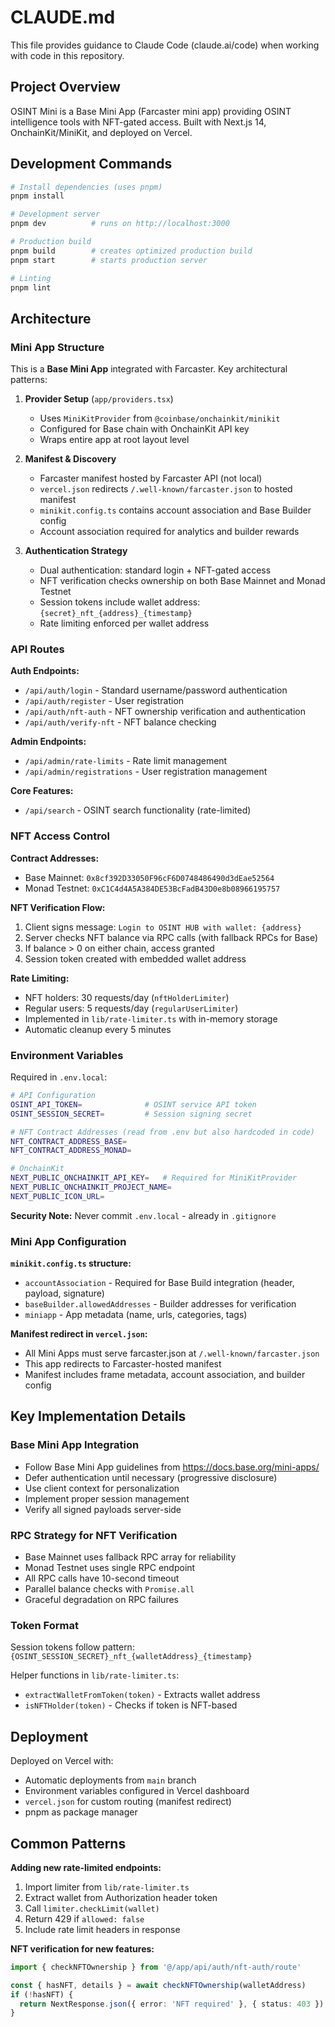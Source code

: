 # CLAUDE.md

This file provides guidance to Claude Code (claude.ai/code) when working with code in this repository.

## Project Overview

OSINT Mini is a Base Mini App (Farcaster mini app) providing OSINT intelligence tools with NFT-gated access. Built with Next.js 14, OnchainKit/MiniKit, and deployed on Vercel.

## Development Commands

```bash
# Install dependencies (uses pnpm)
pnpm install

# Development server
pnpm dev          # runs on http://localhost:3000

# Production build
pnpm build        # creates optimized production build
pnpm start        # starts production server

# Linting
pnpm lint
```

## Architecture

### Mini App Structure

This is a **Base Mini App** integrated with Farcaster. Key architectural patterns:

1. **Provider Setup** (`app/providers.tsx`)
   - Uses `MiniKitProvider` from `@coinbase/onchainkit/minikit`
   - Configured for Base chain with OnchainKit API key
   - Wraps entire app at root layout level

2. **Manifest & Discovery**
   - Farcaster manifest hosted by Farcaster API (not local)
   - `vercel.json` redirects `/.well-known/farcaster.json` to hosted manifest
   - `minikit.config.ts` contains account association and Base Builder config
   - Account association required for analytics and builder rewards

3. **Authentication Strategy**
   - Dual authentication: standard login + NFT-gated access
   - NFT verification checks ownership on both Base Mainnet and Monad Testnet
   - Session tokens include wallet address: `{secret}_nft_{address}_{timestamp}`
   - Rate limiting enforced per wallet address

### API Routes

**Auth Endpoints:**
- `/api/auth/login` - Standard username/password authentication
- `/api/auth/register` - User registration
- `/api/auth/nft-auth` - NFT ownership verification and authentication
- `/api/auth/verify-nft` - NFT balance checking

**Admin Endpoints:**
- `/api/admin/rate-limits` - Rate limit management
- `/api/admin/registrations` - User registration management

**Core Features:**
- `/api/search` - OSINT search functionality (rate-limited)

### NFT Access Control

**Contract Addresses:**
- Base Mainnet: `0x8cf392D33050F96cF6D0748486490d3dEae52564`
- Monad Testnet: `0xC1C4d4A5A384DE53BcFadB43D0e8b08966195757`

**NFT Verification Flow:**
1. Client signs message: `Login to OSINT HUB with wallet: {address}`
2. Server checks NFT balance via RPC calls (with fallback RPCs for Base)
3. If balance > 0 on either chain, access granted
4. Session token created with embedded wallet address

**Rate Limiting:**
- NFT holders: 30 requests/day (`nftHolderLimiter`)
- Regular users: 5 requests/day (`regularUserLimiter`)
- Implemented in `lib/rate-limiter.ts` with in-memory storage
- Automatic cleanup every 5 minutes

### Environment Variables

Required in `.env.local`:

```bash
# API Configuration
OSINT_API_TOKEN=              # OSINT service API token
OSINT_SESSION_SECRET=         # Session signing secret

# NFT Contract Addresses (read from .env but also hardcoded in code)
NFT_CONTRACT_ADDRESS_BASE=
NFT_CONTRACT_ADDRESS_MONAD=

# OnchainKit
NEXT_PUBLIC_ONCHAINKIT_API_KEY=   # Required for MiniKitProvider
NEXT_PUBLIC_ONCHAINKIT_PROJECT_NAME=
NEXT_PUBLIC_ICON_URL=
```

**Security Note:** Never commit `.env.local` - already in `.gitignore`

### Mini App Configuration

**`minikit.config.ts` structure:**
- `accountAssociation` - Required for Base Build integration (header, payload, signature)
- `baseBuilder.allowedAddresses` - Builder addresses for verification
- `miniapp` - App metadata (name, urls, categories, tags)

**Manifest redirect in `vercel.json`:**
- All Mini Apps must serve farcaster.json at `/.well-known/farcaster.json`
- This app redirects to Farcaster-hosted manifest
- Manifest includes frame metadata, account association, and builder config

## Key Implementation Details

### Base Mini App Integration
- Follow Base Mini App guidelines from https://docs.base.org/mini-apps/
- Defer authentication until necessary (progressive disclosure)
- Use client context for personalization
- Implement proper session management
- Verify all signed payloads server-side

### RPC Strategy for NFT Verification
- Base Mainnet uses fallback RPC array for reliability
- Monad Testnet uses single RPC endpoint
- All RPC calls have 10-second timeout
- Parallel balance checks with `Promise.all`
- Graceful degradation on RPC failures

### Token Format
Session tokens follow pattern: `{OSINT_SESSION_SECRET}_nft_{walletAddress}_{timestamp}`

Helper functions in `lib/rate-limiter.ts`:
- `extractWalletFromToken(token)` - Extracts wallet address
- `isNFTHolder(token)` - Checks if token is NFT-based

## Deployment

Deployed on Vercel with:
- Automatic deployments from `main` branch
- Environment variables configured in Vercel dashboard
- `vercel.json` for custom routing (manifest redirect)
- pnpm as package manager

## Common Patterns

**Adding new rate-limited endpoints:**
1. Import limiter from `lib/rate-limiter.ts`
2. Extract wallet from Authorization header token
3. Call `limiter.checkLimit(wallet)`
4. Return 429 if `allowed: false`
5. Include rate limit headers in response

**NFT verification for new features:**
```typescript
import { checkNFTOwnership } from '@/app/api/auth/nft-auth/route'

const { hasNFT, details } = await checkNFTOwnership(walletAddress)
if (!hasNFT) {
  return NextResponse.json({ error: 'NFT required' }, { status: 403 })
}
```